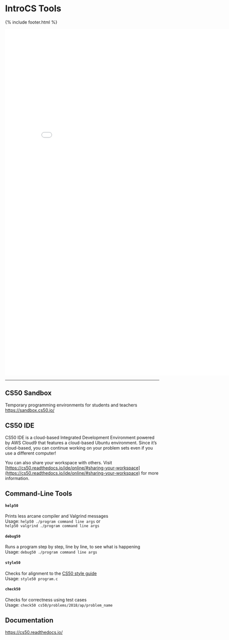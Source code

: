 # IntroCS Tools

{% include footer.html %}

<iframe title="Tools" src="{{'/assets/pdfs/tools.pdf' | relative_url }}" width="838" height="1130" marginwidth="0" marginheight="0" frameborder="0" scrolling="no"></iframe>

---

## CS50 Sandbox

Temporary programming environments for students and teachers
<https://sandbox.cs50.io/>

## CS50 IDE

CS50 IDE is a cloud-based Integrated Development Environment powered by AWS Cloud9 that features a cloud-based Ubuntu environment. Since it’s cloud-based, you can continue working on your problem sets even if you use a different computer!

You can also share your workspace with others. Visit [https://cs50.readthedocs.io/ide/online/#sharing-your-workspace](https://cs50.readthedocs.io/ide/online/#sharing-your-workspace) for more information.

## Command-Line Tools

#### `help50`

Prints less arcane compiler and Valgrind messages  
Usage: `help50 ./program command line args` or  
`help50 valgrind ./program command line args`

#### `debug50`

Runs a program step by step, line by line, to see what is happening  
Usage: `debug50 ./program command line args`

#### `style50`

Checks for alignment to the [CS50 style guide](https://cs50.readthedocs.io/style/c/)  
Usage: `style50 program.c`

#### `check50`

Checks for correctness using test cases  
Usage: `check50 cs50/problems/2018/ap/problem_name`

## Documentation

<https://cs50.readthedocs.io/>
